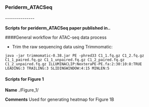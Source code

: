 ### Periderm_ATACSeq

---------------　

**Scripts for periderm_ATACSeq paper published in..**



####General workflow for ATAC-seq data process

- Trim the raw sequencing data using Trimmomatic:
```
java -jar trimmomatic-0.38.jar PE -phred33 C1_1.fq.gz C1_2.fq.gz C1_1_paired.fq.gz C1_1_unpaired.fq.gz C1_2_paired.fq.gz C1_2_unpaired.fq.gz ILLUMINACLIP:NexteraPE-PE.fa:2:30:10:8:TRUE LEADING:3 TRAILING:3 SLIDINGWINDOW:4:15 MINLEN:5
```


#### Scripts for Figure 1

**Name** ./Figure_1/

**Comments** Used for generating heatmap for Figure 1B


